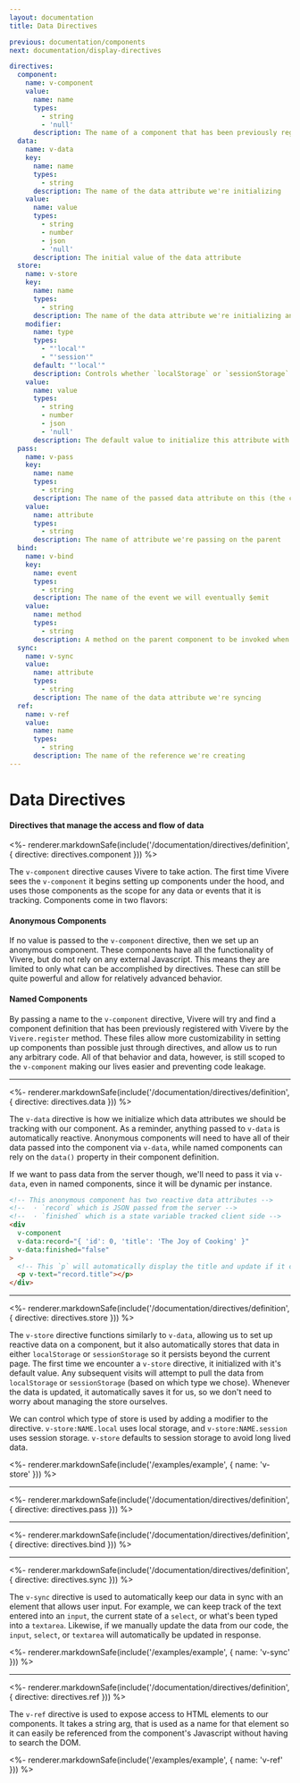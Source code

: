 ```yaml
---
layout: documentation
title: Data Directives

previous: documentation/components
next: documentation/display-directives

directives:
  component:
    name: v-component
    value:
      name: name
      types:
        - string
        - 'null'
      description: The name of a component that has been previously registered, or blank for an anonymous component
  data:
    name: v-data
    key:
      name: name
      types:
        - string
      description: The name of the data attribute we're initializing
    value:
      name: value
      types:
        - string
        - number
        - json
        - 'null'
      description: The initial value of the data attribute
  store:
    name: v-store
    key:
      name: name
      types:
        - string
      description: The name of the data attribute we're initializing and storing
    modifier:
      name: type
      types:
        - "'local'"
        - "'session'"
      default: "'local'"
      description: Controls whether `localStorage` or `sessionStorage` is used to store this attribute
    value:
      name: value
      types:
        - string
        - number
        - json
        - 'null'
      description: The default value to initialize this attribute with if we don't have a stored value
  pass:
    name: v-pass
    key:
      name: name
      types:
        - string
      description: The name of the passed data attribute on this (the child) component
    value:
      name: attribute
      types:
        - string
      description: The name of attribute we're passing on the parent
  bind:
    name: v-bind
    key:
      name: event
      types:
        - string
      description: The name of the event we will eventually $emit
    value:
      name: method
      types:
        - string
      description: A method on the parent component to be invoked when $emit is called with this directive's event
  sync:
    name: v-sync
    value:
      name: attribute
      types:
        - string
      description: The name of the data attribute we're syncing
  ref:
    name: v-ref
    value:
      name: name
      types:
        - string
      description: The name of the reference we're creating
---
```


# Data Directives

#### Directives that manage the access and flow of data

<%- renderer.markdownSafe(include('/documentation/directives/definition', { directive: directives.component })) %>

The `v-component` directive causes Vivere to take action. The first time Vivere sees the `v-component` it begins setting up components under the hood, and uses those components as the scope for any data or events that it is tracking. Components come in two flavors:

#### Anonymous Components

If no value is passed to the `v-component` directive, then we set up an anonymous component. These components have all the functionality of Vivere, but do not rely on any external Javascript. This means they are limited to only what can be accomplished by directives. These can still be quite powerful and allow for relatively advanced behavior.

#### Named Components

By passing a name to the `v-component` directive, Vivere will try and find a component definition that has been previously registered with Vivere by the `Vivere.register` method. These files allow more customizability in setting up components than possible just through directives, and allow us to run any arbitrary code. All of that behavior and data, however, is still scoped to the `v-component` making our lives easier and preventing code leakage.

---

<%- renderer.markdownSafe(include('/documentation/directives/definition', { directive: directives.data })) %>

The `v-data` directive is how we initialize which data attributes we should be tracking with our component. As a reminder, anything passed to `v-data` is automatically reactive. Anonymous components will need to have all of their data passed into the component via `v-data`, while named components can rely on the `data()` property in their component definition.

If we want to pass data from the server though, we'll need to pass it via `v-data`, even in named components, since it will be dynamic per instance.

```html
<!-- This anonymous component has two reactive data attributes -->
<!--  · `record` which is JSON passed from the server -->
<!--  · `finished` which is a state variable tracked client side -->
<div
  v-component
  v-data:record="{ 'id': 0, 'title': 'The Joy of Cooking' }"
  v-data:finished="false"
>
  <!-- This `p` will automatically display the title and update if it changes -->
  <p v-text="record.title"></p>
</div>
```

---

<%- renderer.markdownSafe(include('/documentation/directives/definition', { directive: directives.store })) %>

The `v-store` directive functions similarly to `v-data`, allowing us to set up reactive data on a component, but it also automatically stores that data in either `localStorage` or `sessionStorage` so it persists beyond the current page. The first time we encounter a `v-store` directive, it initialized with it's default value. Any subsequent visits will attempt to pull the data from `localStorage` or `sessionStorage` (based on which type we chose). Whenever the data is updated, it automatically saves it for us, so we don't need to worry about managing the store ourselves.

We can control which type of store is used by adding a modifier to the directive. `v-store:NAME.local` uses local storage, and `v-store:NAME.session` uses session storage. `v-store` defaults to session storage to avoid long lived data.

<%- renderer.markdownSafe(include('/examples/example', { name: 'v-store' })) %>

---

<%- renderer.markdownSafe(include('/documentation/directives/definition', { directive: directives.pass })) %>

---

<%- renderer.markdownSafe(include('/documentation/directives/definition', { directive: directives.bind })) %>

---

<%- renderer.markdownSafe(include('/documentation/directives/definition', { directive: directives.sync })) %>

The `v-sync` directive is used to automatically keep our data in sync with an element that allows user input. For example, we can keep track of the text entered into an `input`, the current state of a `select`, or what's been typed into a `textarea`. Likewise, if we manually update the data from our code, the `input`, `select`, or `textarea` will automatically be updated in response.

<%- renderer.markdownSafe(include('/examples/example', { name: 'v-sync' })) %>

---

<%- renderer.markdownSafe(include('/documentation/directives/definition', { directive: directives.ref })) %>

The `v-ref` directive is used to expose access to HTML elements to our components. It takes a string arg, that is used as a name for that element so it can easily be referenced from the component's Javascript without having to search the DOM.

<%- renderer.markdownSafe(include('/examples/example', { name: 'v-ref' })) %>
